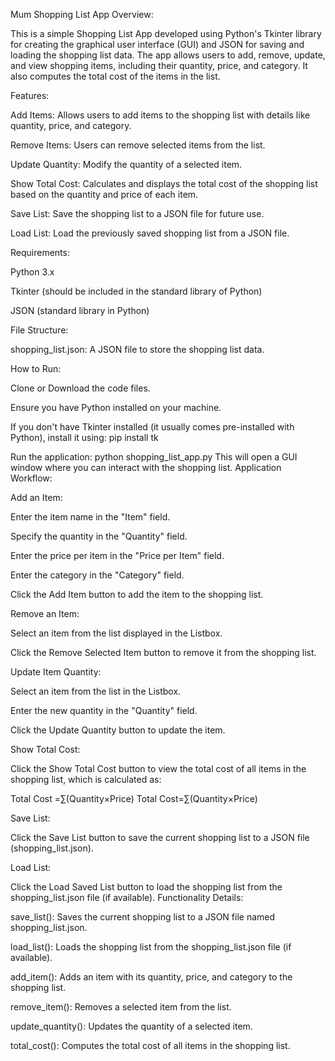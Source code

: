 Mum Shopping List App
Overview:

This is a simple Shopping List App developed using Python's Tkinter library for creating the graphical user interface (GUI) and JSON for saving and loading the shopping list data. The app allows users to add, remove, update, and view shopping items, including their quantity, price, and category. It also computes the total cost of the items in the list.

Features:

Add Items: Allows users to add items to the shopping list with details like quantity, price, and category.

Remove Items: Users can remove selected items from the list.

Update Quantity: Modify the quantity of a selected item.

Show Total Cost: Calculates and displays the total cost of the shopping list based on the quantity and price of each item.

Save List: Save the shopping list to a JSON file for future use.

Load List: Load the previously saved shopping list from a JSON file.

Requirements:

Python 3.x

Tkinter (should be included in the standard library of Python)

JSON (standard library in Python)

File Structure:

shopping_list.json: A JSON file to store the shopping list data.

How to Run:

Clone or Download the code files.

Ensure you have Python installed on your machine.

If you don't have Tkinter installed (it usually comes pre-installed with Python), install it using: pip install tk

Run the application: python shopping_list_app.py
This will open a GUI window where you can interact with the shopping list.
Application Workflow:

Add an Item:

Enter the item name in the "Item" field.

Specify the quantity in the "Quantity" field.

Enter the price per item in the "Price per Item" field.

Enter the category in the "Category" field.

Click the Add Item button to add the item to the shopping list.

Remove an Item:

Select an item from the list displayed in the Listbox.

Click the Remove Selected Item button to remove it from the shopping list.

Update Item Quantity:

Select an item from the list in the Listbox.

Enter the new quantity in the "Quantity" field.

Click the Update Quantity button to update the item.

Show Total Cost:

Click the Show Total Cost button to view the total cost of all items in the shopping list, which is calculated as:

Total Cost
=∑(Quantity×Price)
Total Cost=∑(Quantity×Price)

Save List:

Click the Save List button to save the current shopping list to a JSON file (shopping_list.json).

Load List:

Click the Load Saved List button to load the shopping list from the shopping_list.json file (if available).
Functionality Details:

save_list(): Saves the current shopping list to a JSON file named shopping_list.json.

load_list(): Loads the shopping list from the shopping_list.json file (if available).

add_item(): Adds an item with its quantity, price, and category to the shopping list.

remove_item(): Removes a selected item from the list.

update_quantity(): Updates the quantity of a selected item.

total_cost(): Computes the total cost of all items in the shopping list.


